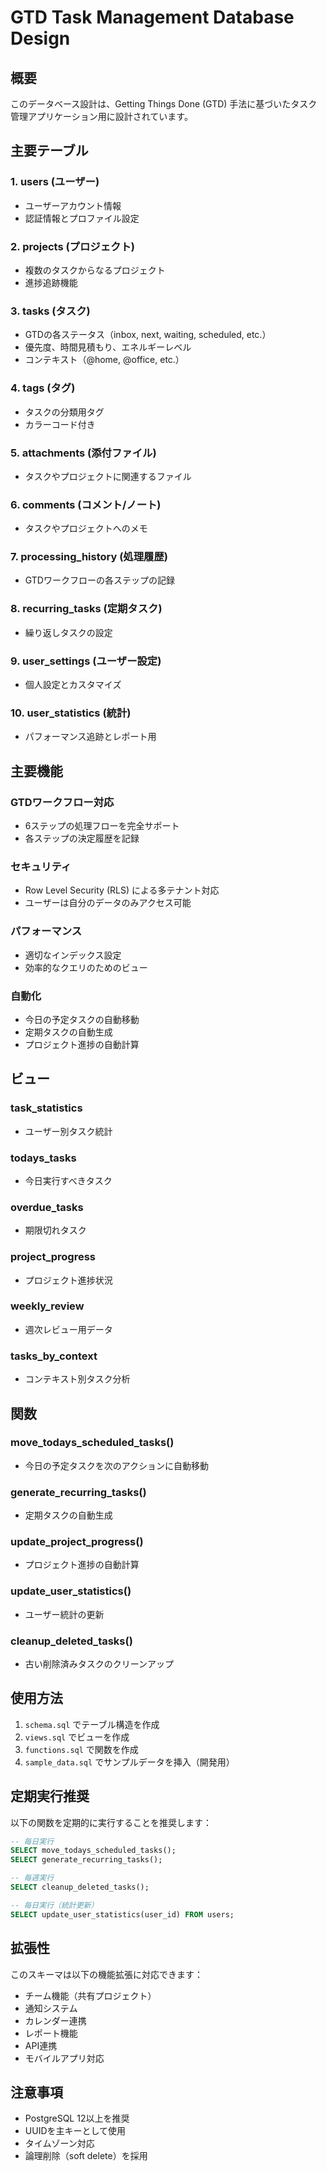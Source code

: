 # GTD Task Management Database Design

## 概要

このデータベース設計は、Getting Things Done (GTD) 手法に基づいたタスク管理アプリケーション用に設計されています。

## 主要テーブル

### 1. users (ユーザー)
- ユーザーアカウント情報
- 認証情報とプロファイル設定

### 2. projects (プロジェクト)
- 複数のタスクからなるプロジェクト
- 進捗追跡機能

### 3. tasks (タスク)
- GTDの各ステータス（inbox, next, waiting, scheduled, etc.）
- 優先度、時間見積もり、エネルギーレベル
- コンテキスト（@home, @office, etc.）

### 4. tags (タグ)
- タスクの分類用タグ
- カラーコード付き

### 5. attachments (添付ファイル)
- タスクやプロジェクトに関連するファイル

### 6. comments (コメント/ノート)
- タスクやプロジェクトへのメモ

### 7. processing_history (処理履歴)
- GTDワークフローの各ステップの記録

### 8. recurring_tasks (定期タスク)
- 繰り返しタスクの設定

### 9. user_settings (ユーザー設定)
- 個人設定とカスタマイズ

### 10. user_statistics (統計)
- パフォーマンス追跡とレポート用

## 主要機能

### GTDワークフロー対応
- 6ステップの処理フローを完全サポート
- 各ステップの決定履歴を記録

### セキュリティ
- Row Level Security (RLS) による多テナント対応
- ユーザーは自分のデータのみアクセス可能

### パフォーマンス
- 適切なインデックス設定
- 効率的なクエリのためのビュー

### 自動化
- 今日の予定タスクの自動移動
- 定期タスクの自動生成
- プロジェクト進捗の自動計算

## ビュー

### task_statistics
- ユーザー別タスク統計

### todays_tasks
- 今日実行すべきタスク

### overdue_tasks
- 期限切れタスク

### project_progress
- プロジェクト進捗状況

### weekly_review
- 週次レビュー用データ

### tasks_by_context
- コンテキスト別タスク分析

## 関数

### move_todays_scheduled_tasks()
- 今日の予定タスクを次のアクションに自動移動

### generate_recurring_tasks()
- 定期タスクの自動生成

### update_project_progress()
- プロジェクト進捗の自動計算

### update_user_statistics()
- ユーザー統計の更新

### cleanup_deleted_tasks()
- 古い削除済みタスクのクリーンアップ

## 使用方法

1. `schema.sql` でテーブル構造を作成
2. `views.sql` でビューを作成
3. `functions.sql` で関数を作成
4. `sample_data.sql` でサンプルデータを挿入（開発用）

## 定期実行推奨

以下の関数を定期的に実行することを推奨します：

```sql
-- 毎日実行
SELECT move_todays_scheduled_tasks();
SELECT generate_recurring_tasks();

-- 毎週実行
SELECT cleanup_deleted_tasks();

-- 毎日実行（統計更新）
SELECT update_user_statistics(user_id) FROM users;
```

## 拡張性

このスキーマは以下の機能拡張に対応できます：

- チーム機能（共有プロジェクト）
- 通知システム
- カレンダー連携
- レポート機能
- API連携
- モバイルアプリ対応

## 注意事項

- PostgreSQL 12以上を推奨
- UUIDを主キーとして使用
- タイムゾーン対応
- 論理削除（soft delete）を採用
